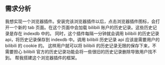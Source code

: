## 需求分析

我想实现一个浏览器插件。安装完该浏览器插件以后，点击浏览器插件图标，会打开一个新的 tab 页面。在这个页面中会加载 bilibili 账户的历史记录。这些历史记录是存在 indexdb 中的。
同时，这个插件每隔一分钟就会调用 bilibili 的历史记录 api，将历史记录保存到 indexdb 中。调用 bilibili 历史记录 api 应该是需要用户的 bilibili 的 cookie 的。
这样用户就可以将 bilibili 的历史记录无限的保存下来，不需要担心 bilibili 官方的历史记录功能会将一些很旧的历史记录删除导致用户找不到。
帮我搭建这个浏览器插件的框架。
